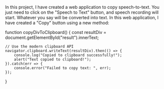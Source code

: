 In this project, I have created a web application to copy speech-to-text. You just need to click on the "Speech to Text" button, and speech recording will start. Whatever you say will be converted into text. In this web application, I have created a "Copy" button using a new method:

function copyDivToClipboard() {
    const resultDiv = document.getElementById("result").innerText;

    // Use the modern clipboard API
    navigator.clipboard.writeText(resultDiv).then(() => {
        console.log("Copied to clipboard successfully!");
        alert("Text copied to clipboard!");
    }).catch(err => {
        console.error("Failed to copy text: ", err);
    });
}
